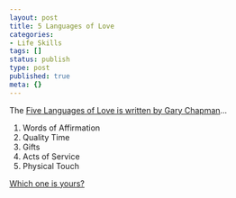 ```yaml
---
layout: post
title: 5 Languages of Love
categories:
- Life Skills
tags: []
status: publish
type: post
published: true
meta: {}
---
```

The <a href="http://www.fivelovelanguages.com/learn.html">Five Languages of Love is written by Gary Chapman</a>...
<ol>
	<li>Words of Affirmation</li>
	<li>Quality Time</li>
	<li>Gifts</li>
	<li>Acts of Service</li>
	<li>Physical Touch</li>
</ol>
<a href="http://www.selectsmart.com/FREE/select.php?client=5lovelanguages">Which one is yours?</a>
